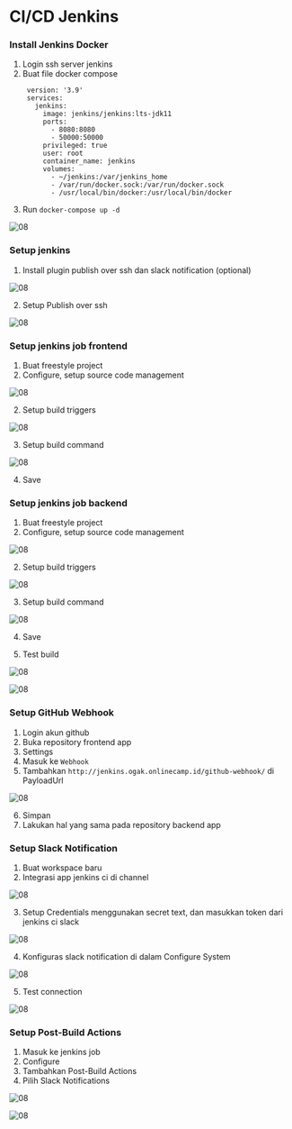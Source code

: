 # CI/CD Jenkins

### Install Jenkins Docker
1. Login ssh server jenkins
2. Buat file docker compose
   ```
    version: '3.9'
    services:
      jenkins:
        image: jenkins/jenkins:lts-jdk11
        ports:
          - 8080:8080
          - 50000:50000
        privileged: true
        user: root
        container_name: jenkins
        volumes:
          - ~/jenkins:/var/jenkins_home
          - /var/run/docker.sock:/var/run/docker.sock
          - /usr/local/bin/docker:/usr/local/bin/docker
   ```
3. Run ``docker-compose up -d``

![08](screenshot/gambar0.jpg) <br />

### Setup jenkins
1. Install plugin publish over ssh dan slack notification (optional)

![08](screenshot/gambar2.jpg) <br />

2. Setup Publish over ssh

![08](screenshot/gambar2a.jpg) <br />

### Setup jenkins job frontend
1. Buat freestyle project
2. Configure, setup source code management

![08](screenshot/gambar3.jpg) <br />

2. Setup build triggers

![08](screenshot/gambar3a.jpg) <br />

3. Setup build command 

![08](screenshot/gambar3b.jpg) <br />

4. Save

### Setup jenkins job backend
1. Buat freestyle project
2. Configure, setup source code management

![08](screenshot/gambar4.jpg) <br />

2. Setup build triggers

![08](screenshot/gambar3a.jpg) <br />

3. Setup build command 

![08](screenshot/gambar4a.jpg) <br />

4. Save

5. Test build

![08](screenshot/gambar5.jpg) <br />


![08](screenshot/gambar5a.jpg) <br />


### Setup GitHub Webhook
1. Login akun github
2. Buka repository frontend app
3. Settings
4. Masuk ke ``Webhook``
5. Tambahkan ``http://jenkins.ogak.onlinecamp.id/github-webhook/`` di PayloadUrl

![08](screenshot/gambar5b.jpg) <br />

6. Simpan
7. Lakukan hal yang sama pada repository backend app

### Setup Slack Notification
1. Buat workspace baru
2. Integrasi app jenkins ci di channel

![08](screenshot/gambar6.jpg) <br />

3. Setup Credentials menggunakan secret text, dan masukkan token dari jenkins ci slack

![08](screenshot/gambar6a.jpg) <br />

4. Konfiguras slack notification di dalam Configure System 

![08](screenshot/gambar6b.jpg) <br />

5. Test connection

![08](screenshot/gambar6c.jpg) <br />


### Setup Post-Build Actions
1. Masuk ke jenkins job
2. Configure
3. Tambahkan Post-Build Actions
4. Pilih Slack Notifications

![08](screenshot/gambar7.jpg) <br />

![08](screenshot/gambar8.jpg) <br />
